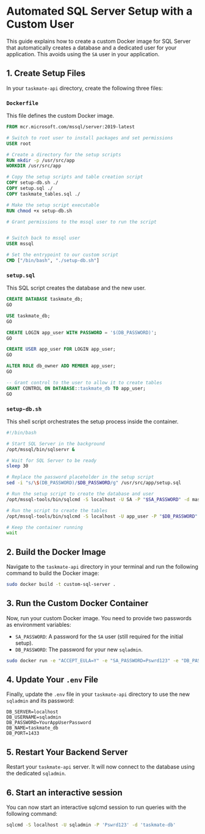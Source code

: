 # Automated SQL Server Setup with a Custom User

This guide explains how to create a custom Docker image for SQL Server that automatically creates a database and a dedicated user for your application. This avoids using the `SA` user in your application.

## 1. Create Setup Files

In your `taskmate-api` directory, create the following three files:

### `Dockerfile`

This file defines the custom Docker image.

```dockerfile
FROM mcr.microsoft.com/mssql/server:2019-latest

# Switch to root user to install packages and set permissions
USER root

# Create a directory for the setup scripts
RUN mkdir -p /usr/src/app
WORKDIR /usr/src/app

# Copy the setup scripts and table creation script
COPY setup-db.sh ./
COPY setup.sql ./
COPY taskmate_tables.sql ./

# Make the setup script executable
RUN chmod +x setup-db.sh

# Grant permissions to the mssql user to run the script


# Switch back to mssql user
USER mssql

# Set the entrypoint to our custom script
CMD ["/bin/bash", "./setup-db.sh"]
```

### `setup.sql`

This SQL script creates the database and the new user.

```sql
CREATE DATABASE taskmate_db;
GO

USE taskmate_db;
GO

CREATE LOGIN app_user WITH PASSWORD = '$(DB_PASSWORD)';
GO

CREATE USER app_user FOR LOGIN app_user;
GO

ALTER ROLE db_owner ADD MEMBER app_user;
GO

-- Grant control to the user to allow it to create tables
GRANT CONTROL ON DATABASE::taskmate_db TO app_user;
GO
```

### `setup-db.sh`

This shell script orchestrates the setup process inside the container.

```bash
#!/bin/bash

# Start SQL Server in the background
/opt/mssql/bin/sqlservr &

# Wait for SQL Server to be ready
sleep 30

# Replace the password placeholder in the setup script
sed -i "s/\$(DB_PASSWORD)/$DB_PASSWORD/g" /usr/src/app/setup.sql

# Run the setup script to create the database and user
/opt/mssql-tools/bin/sqlcmd -S localhost -U SA -P "$SA_PASSWORD" -d master -i /usr/src/app/setup.sql

# Run the script to create the tables
/opt/mssql-tools/bin/sqlcmd -S localhost -U app_user -P "$DB_PASSWORD" -d taskmate_db -i /usr/src/app/taskmate_tables.sql

# Keep the container running
wait
```

## 2. Build the Docker Image

Navigate to the `taskmate-api` directory in your terminal and run the following command to build the Docker image:

```bash
sudo docker build -t custom-sql-server .
```

## 3. Run the Custom Docker Container

Now, run your custom Docker image. You need to provide two passwords as environment variables:

*   `SA_PASSWORD`: A password for the `SA` user (still required for the initial setup).
*   `DB_PASSWORD`: The password for your new `sqladmin`.

```bash
sudo docker run -e "ACCEPT_EULA=Y" -e "SA_PASSWORD=Pswrd123" -e "DB_PASSWORD=Pswrd123" -p 1433:1433 --name custom-sql1 -d custom-sql-server
```

## 4. Update Your `.env` File

Finally, update the `.env` file in your `taskmate-api` directory to use the new `sqladmin` and its password:

```
DB_SERVER=localhost
DB_USERNAME=sqladmin
DB_PASSWORD=YourAppUserPassword
DB_NAME=taskmate_db
DB_PORT=1433
```

## 5. Restart Your Backend Server

Restart your `taskmate-api` server. It will now connect to the database using the dedicated `sqladmin`.

## 6. Start an interactive session

You can now start an interactive sqlcmd session to run queries with the following command:

```bash
sqlcmd -S localhost -U sqladmin -P 'Pswrd123' -d 'taskmate-db'
```